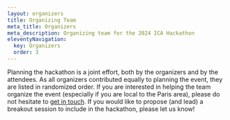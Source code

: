 ```yaml
---
layout: organizers
title: Organizing Team
meta_title: Organizers
meta_description: Organizing team for the 2024 ICA Hackathon
eleventyNavigation:
  key: Organizers
  order: 3
---
```


Planning the hackathon is a joint effort, both by the organizers and by the attendees. As all organizers contributed equally to planning the event, they are listed in randomized order. If you are interested in helping the team organize the event (especially if you are local to the Paris area), please do not hesitate to [get in touch](mailto:hackingcommsci@gmail.com). If you would like to propose (and lead) a breakout session to include in the hackathon, please let us know!